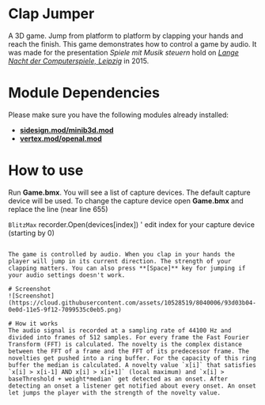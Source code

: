 # Clap Jumper
A 3D game. Jump from platform to platform by clapping your hands and reach the finish. This game demonstrates how to control a game by audio. It was made for the presentation *Spiele mit Musik steuern* hold on [*Lange Nacht der Computerspiele, Leipzig*](http://www.schreibfabrik.de/spielenacht/vortraege.php) in 2015.

# Module Dependencies
Please make sure you have the following modules already installed:
* [**sidesign.mod/minib3d.mod**](https://github.com/si-design/minib3d "3D engine")
* [**vertex.mod/openal.mod**](https://github.com/oliverskawronek/openal.mod "Audio engine")

# How to use
Run **Game.bmx**. You will see a list of capture devices. The default capture device will be used. To change the capture device open **Game.bmx** and replace the line (near line 655)

```BlitzMax```
recorder.Open(devices[index]) ' edit index for your capture device (starting by 0)
```

The game is controlled by audio. When you clap in your hands the player will jump in its current direction. The strength of your clapping matters. You can also press **[Space]** key for jumping if your audio settings doesn't work.

# Screenshot
![Screenshot](https://cloud.githubusercontent.com/assets/10528519/8040006/93d03b04-0e0d-11e5-9f12-7099535c0eb5.png)

# How it works
The audio signal is recorded at a sampling rate of 44100 Hz and divided into frames of 512 samples. For every frame the Fast Fourier Transform (FFT) is calculated. The novelty is the complex distance between the FFT of a frame and the FFT of its predecessor frame. The novelties get pushed into a ring buffer. For the capacity of this ring buffer the median is calculated. A novelty value `x[i]` that satisfies `x[i] > x[i-1] AND x[i] > x[i+1]` (local maximum) and `x[i] > baseThreshold + weight*median` get detected as an onset. After detecting an onset a listener get notified about every onset. An onset let jumps the player with the strength of the novelty value.

